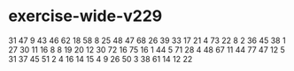 # exercise-wide-v229
31
47
9
43
46
62
18
58
8
25
48
47
68
26
39
33
17
21
4
73
22
8
2
36
45
38
1
27
30
11
16
8
8
19
20
12
30
72
16
75
16
1
44
5
71
28
4
48
67
11
44
77
47
12
5
31
37
45
51
2
4
16
14
15
4
9
26
50
3
38
61
14
12
22
